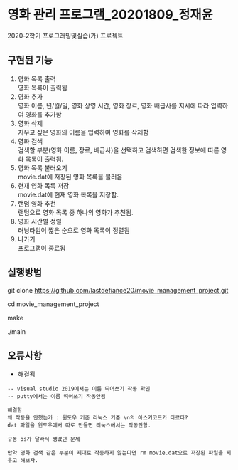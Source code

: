 # 영화 관리 프로그램_20201809_정재윤

2020-2학기 프로그래밍및실습(가) 프로젝트

## 구현된 기능

1. 영화 목록 출력\
      영화 목록이 출력됨
2. 영화 추가\
      영화 이름, 년/월/일, 영화 상영 시간, 영화 장르, 영화 배급사를 지시에 따라 입력하여 영화를 추가함
3. 영화 삭제\
      지우고 싶은 영화의 이름을 입력하여 영화를 삭제함
4. 영화 검색\
      검색할 부분(영화 이름, 장르, 배급사)을 선택하고 검색하면 검색한 정보에 따른 영화 목록이 출력됨.
5. 영화 목록 불러오기\
      movie.dat에 저장된 영화 목록을 불러옴
6. 현재 영화 목록 저장\
      movie.dat에 현재 영화 목록을 저장함.
7. 랜덤 영화 추천\
      랜덤으로 영화 목록 중 하나의 영화가 추천됨.
8. 영화 시간별 정렬\
      러닝타임이 짧은 순으로 영화 목록이 정렬됨
9. 나가기\
      프로그램이 종료됨

## 실행방법
git clone https://github.com/lastdefiance20/movie_management_project.git

cd movie_management_project

make

./main

## 오류사항
* 해결됨

```
-- visual studio 2019에서는 이름 띄어쓰기 작동 확인
-- putty에서는 이름 띄어쓰기 작동안됨

해결함
왜 작동을 안했는가 : 윈도우 기준 리눅스 기준 \n의 아스키코드가 다르다?
dat 파일을 윈도우에서 따로 만들면 리눅스에서는 작동안함.

구동 os가 달라서 생겼던 문제

만약 영화 검색 같은 부분이 제대로 작동하지 않는다면 rm movie.dat으로 저장된 파일을 지우고 해보자.
```
